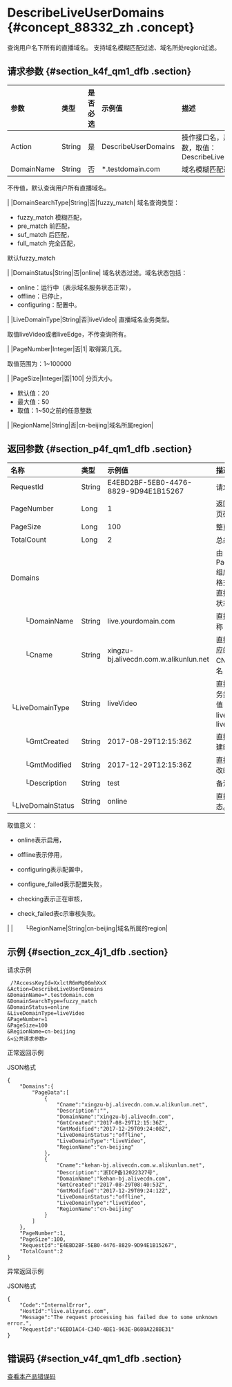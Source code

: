 # DescribeLiveUserDomains {#concept_88332_zh .concept}

查询用户名下所有的直播域名。 支持域名模糊匹配过滤、域名所处region过滤。

## 请求参数 {#section_k4f_qm1_dfb .section}

|参数|类型|是否必选|示例值|描述|
|:-|:-|:---|:--|:-|
|Action|String|是|DescribeUserDomains|操作接口名，系统规定参数，取值：DescribeLiveUserDomains|
|DomainName|String|否|\*.testdomain.com| 域名模糊匹配过滤。

 不传值，默认查询用户所有直播域名。

 |
|DomainSearchType|String|否|fuzzy\_match| 域名查询类型：

-   fuzzy\_match 模糊匹配，
-   pre\_match 前匹配，
-   suf\_match 后匹配，
-   full\_match 完全匹配，

 默认fuzzy\_match

 |
|DomainStatus|String|否|online| 域名状态过滤。域名状态包括：

-   online：运行中（表示域名服务状态正常），
-   offline：已停止，
-   configuring：配置中。

 |
|LiveDomainType|String|否|liveVideo| 直播域名业务类型。

 取值liveVideo或者liveEdge，不传查询所有。

 |
|PageNumber|Integer|否|1| 取得第几页。

 取值范围为：1~100000

 |
|PageSize|Integer|否|100| 分页大小。

-   默认值：20
-   最大值：50
-   取值：1~50之前的任意整数

 |
|RegionName|String|否|cn-beijing|域名所属region|

## 返回参数 {#section_p4f_qm1_dfb .section}

|名称|类型|示例值|描述|
|:-|:-|:--|:-|
|RequestId|String|E4EBD2BF-5EB0-4476-8829-9D94E1B15267|请求ID|
|PageNumber|Long|1|返回数据的页码|
|PageSize|Long|100|整页大小|
|TotalCount|Long|2|总条数|
|Domains| | |由 PageData 组成的数组格式，返回直播域名的状态信息|
|  └DomainName|String|live.yourdomain.com|直播域名名称|
|  └Cname|String|xingzu-bj.alivecdn.com.w.alikunlun.net|直播域名对应的CNAME域名|
|  └LiveDomainType|String|liveVideo|直播域名业务类型，取值liveVideo、liveEdge|
|  └GmtCreated|String|2017-08-29T12:15:36Z|直播域名创建时间|
|  └GmtModified|String|2017-12-29T12:15:36Z|直播域名修改时间|
|  └Description|String|test|备注|
|  └LiveDomainStatus|String|online| 直播域名状态。

 取值意义：

 - online表示启用，

 - offline表示停用，

 - configuring表示配置中，

 - configure\_failed表示配置失败，

 - checking表示正在审核，

 - check\_failed表c示审核失败。

 |
|  └RegionName|String|cn-beijing|域名所属的region|

## 示例 {#section_zcx_4j1_dfb .section}

请求示例

```
 /?AccessKeyId=XxlctR6mMqO6mhXxX
&Action=DescribeLiveUserDomains
&DomainName=*.testdomain.com
&DomainSearchType=fuzzy_match
&DomainStatus=online
&LiveDomainType=liveVideo
&PageNumber=1
&PageSize=100
&RegionName=cn-beijing
&<公共请求参数>
```

正常返回示例

JSON格式

```
{
    "Domains":{
        "PageData":[
            {
                "Cname":"xingzu-bj.alivecdn.com.w.alikunlun.net",
                "Description":"",
                "DomainName":"xingzu-bj.alivecdn.com",
                "GmtCreated":"2017-08-29T12:15:36Z",
                "GmtModified":"2017-12-29T09:24:08Z",
                "LiveDomainStatus":"offline",
                "LiveDomainType":"liveVideo",
                "RegionName":"cn-beijing"
            },
            {
                "Cname":"kehan-bj.alivecdn.com.w.alikunlun.net",
                "Description":"浙ICP备12022327号",
                "DomainName":"kehan-bj.alivecdn.com",
                "GmtCreated":"2017-08-29T08:40:53Z",
                "GmtModified":"2017-12-29T09:24:12Z",
                "LiveDomainStatus":"offline",
                "LiveDomainType":"liveVideo",
                "RegionName":"cn-beijing"
            }
        ]
    },
    "PageNumber":1,
    "PageSize":100,
    "RequestId":"E4EBD2BF-5EB0-4476-8829-9D94E1B15267",
    "TotalCount":2
}
```

异常返回示例

JSON格式

```
{
    "Code":"InternalError",
    "HostId":"live.aliyuncs.com",
    "Message":"The request processing has failed due to some unknown error.",
    "RequestId":"6EBD1AC4-C34D-4BE1-963E-B688A228BE31"
}
```

## 错误码 {#section_v4f_qm1_dfb .section}

[查看本产品错误码](https://error-center.aliyun.com/status/product/live)

